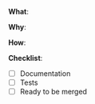 <!--
Thanks for your interest in the project.  I appreciate bugs filed and PRs submitted!

日本語: urlの最後に &template=ja.md をつけてください。
-->

<!-- What changes are being made? (What feature/bug is being fixed here?) -->
**What**:


<!-- Why are these changes necessary? -->
**Why**:


<!-- How were these changes implemented? -->
**How**:


**Checklist**: <!-- add "N/A" to the end of each line that's irrelevant to your changes to check an item, place an "x" in the box like so: "- [x] Documentation" -->

* [ ] Documentation
* [ ] Tests
* [ ] Ready to be merged <!-- In your opinion, is this ready to be merged as soon as it's reviewed? -->

<!-- feel free to add additional comments. -->
